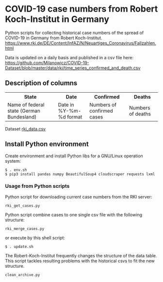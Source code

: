 # COVID-19 case numbers from Robert Koch-Institut in Germany

Python scripts for collecting historical case numbers of the spread of COVID-19 in Germany from Robert Koch-Institut.
https://www.rki.de/DE/Content/InfAZ/N/Neuartiges_Coronavirus/Fallzahlen.html

Data is updated on a daily basis and published in a csv file here:
https://github.com/Milanowicz/COVID-19-Dataset/blob/master/data/rki/time_series_confirmed_and_death.csv


## Description of columns

<table>
<tr>
<th>State</th><th>Date</th><th>Confirmed</th><th>Deaths</th>
</tr>
<tr>
<td>Name of federal state (German Bundesland)</td>
<td>Date in %Y-%m-%d format</td>
<td>Numbers of confirmed cases</td>
<td>Numbers of deaths</td>
</tr>
</table>

Dataset [rki_data.csv](https://raw.githubusercontent.com/Milanowicz/COVID-19-RKI/master/csv/rki_data.csv)


## Install Python environment

Create environment and install Python libs for a GNU/Linux operation system:

    $ . env.sh
    $ pip3 install pandas numpy BeautifulSoup4 cloudscraper requests lxml
   

### Usage from Python scripts

Python script for downloading current case numbers from the RKI server:

`rki_get_cases.py`
 
Python script combine cases to one single csv file with the following structure:

`rki_merge_cases.py`


or execute by this shell script:

    $ . update.sh

The Robert-Koch-Institut frequently changes the structure of the data table. This script tackles resulting problems with the historical csvs to fit the new structure.

`clean_archive.py` 
